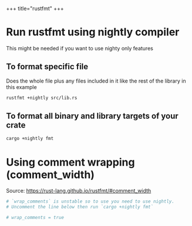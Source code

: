 +++
title="rustfmt"
+++

# Run rustfmt using nightly compiler

This might be needed if you want to use nighty only features

## To format specific file

Does the whole file plus any files included in it like the rest of the library in this example

```sh
rustfmt +nightly src/lib.rs
```

## To format all binary and library targets of your crate

```sh
cargo +nightly fmt
```

# Using comment wrapping (comment_width)

Source: <https://rust-lang.github.io/rustfmt/#comment_width>

```toml
# `wrap_comments` is unstable so to use you need to use nightly.
# Uncomment the line below then run `cargo +nightly fmt`

# wrap_comments = true
```